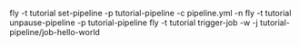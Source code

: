 fly -t tutorial set-pipeline -p tutorial-pipeline -c pipeline.yml -n
fly -t tutorial unpause-pipeline -p tutorial-pipeline
fly -t tutorial trigger-job -w -j tutorial-pipeline/job-hello-world